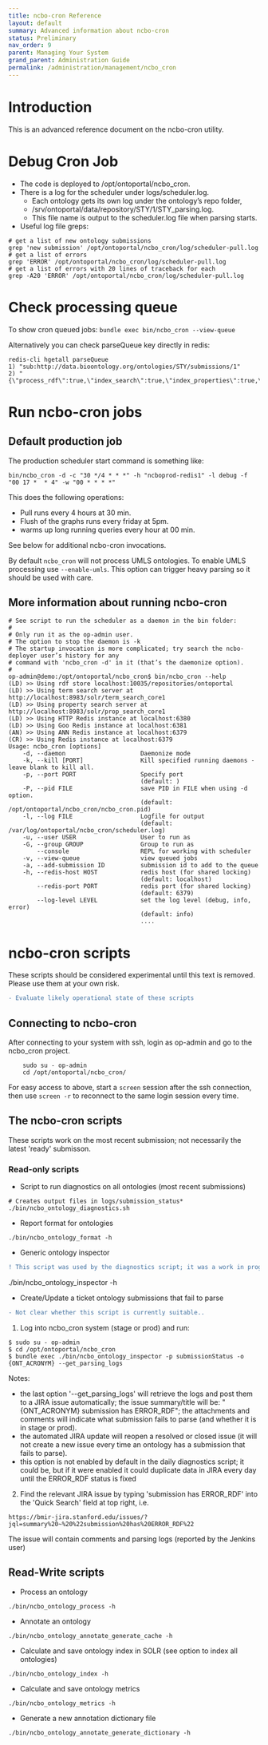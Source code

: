 ```yaml
---
title: ncbo-cron Reference
layout: default
summary: Advanced information about ncbo-cron
status: Preliminary
nav_order: 9
parent: Managing Your System
grand_parent: Administration Guide
permalink: /administration/management/ncbo_cron
---
```


# Introduction

This is an advanced reference document on the ncbo-cron utility.

# Debug Cron Job

* The code is deployed to /opt/ontoportal/ncbo_cron. 
* There is a log for the scheduler under logs/scheduler.log. 
  * Each ontology gets its own log under the ontology’s repo folder,
  * /srv/ontoportal/data/repository/STY/1/STY_parsing.log. 
  * This file name is output to the scheduler.log file when parsing starts.
* Useful log file greps:

```
# get a list of new ontology submissions
grep 'new submission' /opt/ontoportal/ncbo_cron/log/scheduler-pull.log
# get a list of errors
grep 'ERROR' /opt/ontoportal/ncbo_cron/log/scheduler-pull.log
# get a list of errors with 20 lines of traceback for each
grep -A20 'ERROR' /opt/ontoportal/ncbo_cron/log/scheduler-pull.log
```
# Check processing queue

To show cron queued jobs:
`bundle exec bin/ncbo_cron --view-queue`

Alternatively you can check parseQueue key directly in redis:

```
redis-cli hgetall parseQueue
1) "sub:http://data.bioontology.org/ontologies/STY/submissions/1"
2) "{\"process_rdf\":true,\"index_search\":true,\"index_properties\":true,\"run_metrics\":true,\"process_annotator\":true,\"diff\":true}"
```
# Run ncbo-cron jobs

## Default production job

The production scheduler start command is something like:

```
bin/ncbo_cron -d -c "30 */4 * * *" -h "ncboprod-redis1" -l debug -f "00 17 *  * 4" -w "00 * * * *"
```

This does the following operations:
* Pull runs every 4 hours at 30 min.
* Flush of the graphs runs every friday at 5pm.
* warms up long running queries every hour at 00 min.

See below for additional ncbo-cron invocations.

By default `ncbo_cron` will not process UMLS ontologies. To enable UMLS processing use `--enable-umls`. This option can trigger heavy parsing so it should be used with care.

## More information about running ncbo-cron

```
# See script to run the scheduler as a daemon in the bin folder:
#
# Only run it as the op-admin user.
# The option to stop the daemon is -k
# The startup invocation is more complicated; try search the ncbo-deployer user’s history for any
# command with 'ncbo_cron -d' in it (that’s the daemonize option).
#
op-admin@demo:/opt/ontoportal/ncbo_cron$ bin/ncbo_cron --help
(LD) >> Using rdf store localhost:10035/repositories/ontoportal
(LD) >> Using term search server at http://localhost:8983/solr/term_search_core1
(LD) >> Using property search server at http://localhost:8983/solr/prop_search_core1
(LD) >> Using HTTP Redis instance at localhost:6380
(LD) >> Using Goo Redis instance at localhost:6381
(AN) >> Using ANN Redis instance at localhost:6379
(CR) >> Using Redis instance at localhost:6379
Usage: ncbo_cron [options]
    -d, --daemon                     Daemonize mode
    -k, --kill [PORT]                Kill specified running daemons - leave blank to kill all.
    -p, --port PORT                  Specify port
                                     (default: )
    -P, --pid FILE                   save PID in FILE when using -d option.
                                     (default: /opt/ontoportal/ncbo_cron/ncbo_cron.pid)
    -l, --log FILE                   Logfile for output
                                     (default: /var/log/ontoportal/ncbo_cron/scheduler.log)
    -u, --user USER                  User to run as
    -G, --group GROUP                Group to run as
        --console                    REPL for working with scheduler
    -v, --view-queue                 view queued jobs
    -a, --add-submission ID          submission id to add to the queue
    -h, --redis-host HOST            redis host (for shared locking)
                                     (default: localhost)
        --redis-port PORT            redis port (for shared locking)
                                     (default: 6379)
        --log-level LEVEL            set the log level (debug, info, error)
                                     (default: info)
									 ....

```


# ncbo-cron scripts

These scripts should be considered experimental until this text is removed. 
Please use them at your own risk.

```diff
- Evaluate likely operational state of these scripts
```

## Connecting to ncbo-cron

After connecting to your system with ssh, login as op-admin and go to the ncbo_cron project.

```
    sudo su - op-admin 
    cd /opt/ontoportal/ncbo_cron/
```
    
For easy access to above, start a `screen` session after the ssh connection, 
then use `screen -r` to reconnect to the same login session every time.

## The ncbo-cron scripts

These scripts work on the most recent submission; not necessarily the latest 'ready' submisson.


### Read-only scripts
  
* Script to run diagnostics on all ontologies (most recent submissions)

```
# Creates output files in logs/submission_status*
./bin/ncbo_ontology_diagnostics.sh
```

* Report format for ontologies

```
./bin/ncbo_ontology_format -h
```

* Generic ontology inspector 

```diff
! This script was used by the diagnostics script; it was a work in progress, as of March 2014.
```

./bin/ncbo_ontology_inspector -h

* Create/Update a ticket ontology submissions that fail to parse

```diff
- Not clear whether this script is currently suitable..
```

1. Log into ncbo_cron system (stage or prod) and run:
        
```
$ sudo su - op-admin
$ cd /opt/ontoportal/ncbo_cron
$ bundle exec ./bin/ncbo_ontology_inspector -p submissionStatus -o {ONT_ACRONYM} --get_parsing_logs
```
  
Notes:
* the last option '--get_parsing_logs' will retrieve the logs and post them to a JIRA issue automatically; the issue summary/title will be: "{ONT_ACRONYM} submission has ERROR_RDF"; the attachments and comments will indicate what submission fails to parse (and whether it is in stage or prod).
* the automated JIRA update will reopen a resolved or closed issue (it will not create a new issue every time an ontology has a submission that fails to parse).
* this option is not enabled by default in the daily diagnostics script; it could be, but if it were enabled it could duplicate data in JIRA every day until the ERROR_RDF status is fixed
        
2. Find the relevant JIRA issue by typing 'submission has ERROR_RDF' into the 'Quick Search' field at top right, i.e.

```
https://bmir-jira.stanford.edu/issues/?jql=summary%20~%20%22submission%20has%20ERROR_RDF%22
```

The issue will contain comments and parsing logs (reported by the Jenkins user)

## Read-Write scripts

* Process an ontology 

```
./bin/ncbo_ontology_process -h
```

* Annotate an ontology

```
./bin/ncbo_ontology_annotate_generate_cache -h
```

* Calculate and save ontology index in SOLR (see option to index all ontologies)

```
./bin/ncbo_ontology_index -h
```

* Calculate and save ontology metrics

```
./bin/ncbo_ontology_metrics -h
```

* Generate a new annotation dictionary file

```
./bin/ncbo_ontology_annotate_generate_dictionary -h
```
